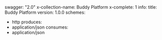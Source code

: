 swagger: "2.0"
x-collection-name: Buddy Platform
x-complete: 1
info:
  title: Buddy Platform
  version: 1.0.0
schemes:
- http
produces:
- application/json
consumes:
- application/json